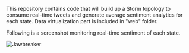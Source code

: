 This repository contains code that will build up a Storm topology to consume real-time tweets and generate average sentiment analytics for each state. Data virtualization part is included in "web" folder.

Following is a screenshot monitoring real-time sentiment of each state.


![Jawbreaker](https://github.com/youyesun/apache-storm-project/blob/master/sentiment-us.jpg)
